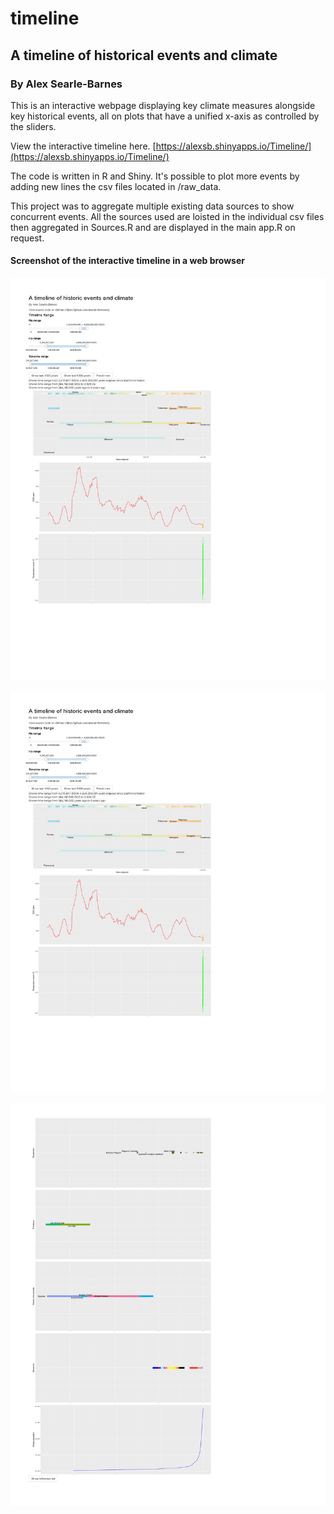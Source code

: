 # timeline

## A timeline of historical events and climate
### By Alex Searle-Barnes

This is an interactive webpage displaying key climate measures alongside key historical events, all on plots that have a unified x-axis as controlled by the sliders.

View the interactive timeline here. [https://alexsb.shinyapps.io/Timeline/](https://alexsb.shinyapps.io/Timeline/)



The code is written in R and Shiny. It's possible to plot more events by adding new lines the csv files located in /raw_data.

This project was to aggregate multiple existing data sources to show concurrent events.
All the sources used are loisted in the individual csv files then aggregated in Sources.R and are displayed in the main app.R on request.

#### Screenshot of the interactive timeline in a web browser
![Screenshot of the interactive timeline in a web browser](https://raw.githubusercontent.com/alexsb1/timeline/master/Timeline%20screenshots/A%20timeline%20of%20historic%20events%20and%20climate.jpg)

![Screenshot of the interactive timeline in a web browser](https://github.com/alexsb1/timeline/blob/master/Timeline%20screenshots/284_mya_geological_periods.jpg)

![Screenshot of the interactive timeline in a web browser](https://github.com/alexsb1/timeline/blob/master/Timeline%20screenshots/3600_years_ago_Page_3.jpg)